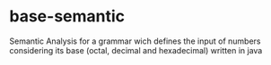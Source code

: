 base-semantic
=============

Semantic Analysis for a grammar wich defines the input of numbers considering its base (octal, decimal and hexadecimal) written in java